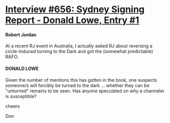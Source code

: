 # [Interview #656: Sydney Signing Report - Donald Lowe, Entry #1](https://www.theoryland.com/intvmain.php?i=656#1)

#### Robert Jordan

At a recent RJ event in Australia, I actually asked RJ about reversing a circle-induced turning to the Dark and got the (somewhat predictable) RAFO.

#### DONALD LOWE

Given the number of mentions this has gotten in the book, one suspects someone/s will forcibly be turned to the dark ... whether they can be
"unturned" remains to be seen. Has anyone speculated on
*why*
a channeler is susceptible?

cheers
  
Don

